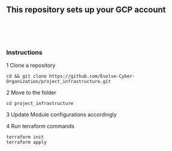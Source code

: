 ## This repository sets up your GCP account

<br>
<br>
<br>

### Instructions
1 Clone a repository 
```
cd && git clone https://github.com/Evolve-Cyber-Organization/project_infrastructure.git
```

2 Move to the folder

``` 
cd project_infrastructure
```

3 Update Module configurations accordingly

4 Run terraform commands
```
terraform init
terraform apply
```